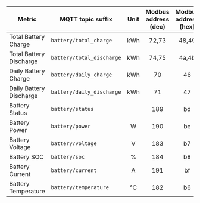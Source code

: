 |Metric|MQTT topic suffix|Unit|Modbus address (dec)| Modbus address (hex)|Data type|Scale factor|
|---|---|:-:|:-:|:-:|:-:|:-:|
|Total Battery Charge|`battery/total_charge`|kWh|72,73|48,49|U_DWORD (LW,HW)|0.1|
|Total Battery Discharge|`battery/total_discharge`|kWh|74,75|4a,4b|U_DWORD (LW,HW)|0.1|
|Daily Battery Charge|`battery/daily_charge`|kWh|70|46|U_WORD|0.1|
|Daily Battery Discharge|`battery/daily_discharge`|kWh|71|47|U_WORD|0.1|
|Battery Status|`battery/status`||189|bd|U_WORD|1|
|Battery Power|`battery/power`|W|190|be|S_WORD|1|
|Battery Voltage|`battery/voltage`|V|183|b7|U_WORD|0.01|
|Battery SOC|`battery/soc`|%|184|b8|U_WORD|1|
|Battery Current|`battery/current`|A|191|bf|S_WORD|0.01|
|Battery Temperature|`battery/temperature`|°C|182|b6|U_WORD|0.1|
